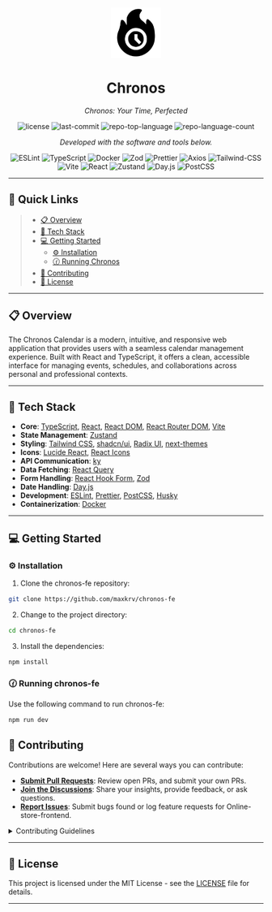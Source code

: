 <p align="center">
  <img src="./public/logo.svg" width="100" />
</p>
<p align="center">
    <h1 align="center">Chronos</h1>
</p>
<p align="center">
    <em>Chronos: Your Time, Perfected</em>
</p>
<p align="center">
    <img src="https://img.shields.io/github/license/maxkrv/chronos-be?style=flat&color=0080ff" alt="license">
    <img src="https://img.shields.io/github/last-commit/maxkrv/chronos-be?style=flat&logo=git&logoColor=white&color=0080ff" alt="last-commit">
    <img src="https://img.shields.io/github/languages/top/maxkrv/chronos-be?style=flat&color=0080ff" alt="repo-top-language">
    <img src="https://img.shields.io/github/languages/count/maxkrv/chronos-be?style=flat&color=0080ff" alt="repo-language-count">
<p>
<p align="center">
        <em>Developed with the software and tools below.</em>
</p>
<p align="center">
    <img src="https://img.shields.io/badge/ESLint-4B32C3.svg?style=flat&logo=ESLint&logoColor=white" alt="ESLint">
    <img src="https://img.shields.io/badge/TypeScript-3178C6.svg?style=flat&logo=TypeScript&logoColor=white" alt="TypeScript">
    <img src="https://img.shields.io/badge/Docker-2496ED.svg?style=flat&logo=Docker&logoColor=white" alt="Docker">
    <img src="https://img.shields.io/badge/Zod-000000.svg?style=flat&logo=Zod&logoColor=white" alt="Zod">
    <img src="https://img.shields.io/badge/Prettier-F7B93E.svg?style=flat&logo=Prettier&logoColor=white" alt="Prettier">
    <img src="https://img.shields.io/badge/axios-671ddf?style=flat&logo=axios&logoColor=white" alt="Axios">
    <img src="https://img.shields.io/badge/Tailwind_CSS-38B2AC?style=flat&logo=tailwind-css&logoColor=white" alt="Tailwind-CSS">
    <img src="https://img.shields.io/badge/Vite-B73BFE?style=flat&logo=vite&logoColor=white" alt="Vite">
    <img src="https://img.shields.io/badge/React-20232A?style=flat&logo=react&logoColor=white" alt="React">
    <img src="https://img.shields.io/badge/Zustand-000000.svg?style=flat&logo=Zustand&logoColor=white" alt="Zustand">
    <img src="https://img.shields.io/badge/Day.js-FF5F5F.svg?style=flat&logo=Day.js&logoColor=white" alt="Day.js">
    <img src="https://img.shields.io/badge/PostCSS-DD3A0A.svg?style=flat&logo=PostCSS&logoColor=white" alt="PostCSS">

</p>
<hr>

## 🔗 Quick Links

> - [📋 Overview](#-overview)
> - [🚀 Tech Stack](#-tech-stack)
> - [💻 Getting Started](#-getting-started)
>   - [⚙️ Installation](#️-installation)
>   - [🕜 Running Chronos](#-chronos-fe)
> - [🤝 Contributing](#-contributing)
> - [📄 License](#-license)

---

## 📋 Overview

The Chronos Calendar is a modern, intuitive, and responsive web application that provides users with a seamless calendar management experience. Built with React and TypeScript, it offers a clean, accessible interface for managing events, schedules, and collaborations across personal and professional contexts.

---

## 🚀 Tech Stack

- **Core**: [TypeScript](https://www.typescriptlang.org/), [React](https://reactjs.org/), [React DOM](https://reactjs.org/docs/react-dom.html), [React Router DOM](https://reactrouter.com/), [Vite](https://vitejs.dev/)
- **State Management**: [Zustand](https://zustand-demo.pmnd.rs/)
- **Styling**: [Tailwind CSS](https://tailwindcss.com/), [shadcn/ui](https://ui.shadcn.com/), [Radix UI](https://www.radix-ui.com/), [next-themes](https://github.com/pacocoursey/next-themes)
- **Icons**: [Lucide React](https://lucide.dev/), [React Icons](https://react-icons.github.io/react-icons/)
- **API Communication**: [ky](https://github.com/sindresorhus/ky)
- **Data Fetching**: [React Query](https://tanstack.com/query/latest)
- **Form Handling**: [React Hook Form](https://react-hook-form.com/), [Zod](https://zod.dev/)
- **Date Handling**: [Day.js](https://day.js.org/)
- **Development**: [ESLint](https://eslint.org/), [Prettier](https://prettier.io/), [PostCSS](https://postcss.org/), [Husky](https://typicode.github.io/husky/)
- **Containerization**: [Docker](https://www.docker.com/)

---

## 💻 Getting Started

### ⚙️ Installation

1. Clone the chronos-fe repository:

```sh
git clone https://github.com/maxkrv/chronos-fe
```

2. Change to the project directory:

```sh
cd chronos-fe
```

3. Install the dependencies:

```sh
npm install
```

### 🕜 Running chronos-fe

Use the following command to run chronos-fe:

```sh
npm run dev
```

## 🤝 Contributing

Contributions are welcome! Here are several ways you can contribute:

- **[Submit Pull Requests](https://github.com/maxkrv/chronos-fe/blob/main/CONTRIBUTING.md)**: Review open PRs, and submit your own PRs.
- **[Join the Discussions](https://github.com/maxkrv/chronos-fe/discussions)**: Share your insights, provide feedback, or ask questions.
- **[Report Issues](https://github.com/maxkrv/chronos-fe/issues)**: Submit bugs found or log feature requests for Online-store-frontend.

<details closed>
    <summary>Contributing Guidelines</summary>

1. **Fork the Repository**: Start by forking the project repository to your GitHub account.
2. **Clone Locally**: Clone the forked repository to your local machine using a Git client.
   ```sh
   git clone https://github.com/maxkrv/chronos-fe
   ```
3. **Create a New Branch**: Always work on a new branch, giving it a descriptive name.
   ```sh
   git checkout -b new-feature-x
   ```
4. **Make Your Changes**: Develop and test your changes locally.
5. **Commit Your Changes**: Commit with a clear message describing your updates.
   ```sh
   git commit -m 'Implemented new feature x.'
   ```
6. **Push to GitHub**: Push the changes to your forked repository.
   ```sh
   git push origin new-feature-x
   ```
7. **Submit a Pull Request**: Create a PR against the original project repository. Clearly describe the changes and their motivations.

Once your PR is reviewed and approved, it will be merged into the main branch.

</details>

---

## 📄 License

This project is licensed under the MIT License - see the [LICENSE](https://github.com/maxkrv/chronos-fe/blob/develop/LICENSE) file for details.

---
